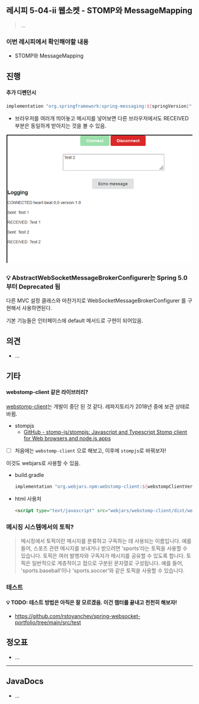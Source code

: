 ## 레시피 5-04-ii 웹소켓 - STOMP와 MessageMapping

> ...
> 

### 이번 레시피에서 확인해야할  내용

* STOMP와 MessageMapping

  

## 진행

#### 추가 디펜던시

```groovy
implementation "org.springframework:spring-messaging:${springVersion}"
```



* 브라우저를 여러개 띄어놓고 메시지를 넣어보면 다른 브라우저에서도 RECEIVED 부분은 동일하게 받아지는 것을 볼 수 있음.

![image-20231010203219160](doc-resources/image-20231010203219160.png)



### 💡 AbstractWebSocketMessageBrokerConfigurer는 Spring 5.0부터 Deprecated 됨

다른 MVC 설정 클래스와 마찬가지로 WebSocketMessageBrokerConfigurer 를 구현해서 사용하면된다.

기본 기능들은 인터페이스에 default 메서드로 구현이 되어있음.





## 의견

* ...




## 기타

#### webstomp-client 같은 라이브러리?

[webstomp-client](https://github.com/JSteunou/webstomp-client)는 개발이 중단 된 것 같다. 레파지토리가 2018년 중에 보관 상태로 바뀜.

* stompjs
  * [GitHub - stomp-js/stompjs: Javascript and Typescript Stomp client for Web browsers and node.js apps](https://github.com/stomp-js/stompjs)

- [ ] 처음에는 `webstomp-client` 으로 해보고, 이후에 `stompjs`로 바꿔보자!

이것도 webjars로 사용할 수 있음.

* build.gradle

  ```groovy
  implementation "org.webjars.npm:webstomp-client:${webstompClientVersion}"
  ```

* html 사용처

  ```html
  <script type="text/javascript" src="webjars/webstomp-client/dist/webstomp.min.js"></script>
  ```

  

### 메시징 시스템에서의 토픽?

> 메시징에서 토픽이란 메시지를 분류하고 구독하는 데 사용되는 이름입니다. 예를 들어, 스포츠 관련 메시지를 보내거나 받으려면 'sports’라는 토픽을 사용할 수 있습니다. 토픽은 여러 발행자와 구독자가 메시지를 공유할 수 있도록 합니다. 토픽은 일반적으로 계층적이고 점으로 구분된 문자열로 구성됩니다. 예를 들어, 'sports.baseball’이나 'sports.soccer’와 같은 토픽을 사용할 수 있습니다.



### 테스트

#### 💡 TODO: 테스트 방법은 아직은 잘 모르겠음. 이건 챕터를 끝내고 천천히 해보자!

* https://github.com/rstoyanchev/spring-websocket-portfolio/tree/main/src/test



## 정오표

* ...

  


---

## JavaDocs

* ...
